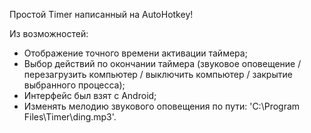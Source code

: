 Простой Timer написанный на AutoHotkey!

Из возможностей:
- Отображение точного времени активации таймера;
- Выбор действий по окончании таймера (звуковое оповещение / перезагрузить компьютер / выключить компьютер / закрытие выбранного процесса);
- Интерфейс был взят с Android;
- Изменять мелодию звукового оповещения по пути: 'C:\Program Files\Timer\ding.mp3'.
